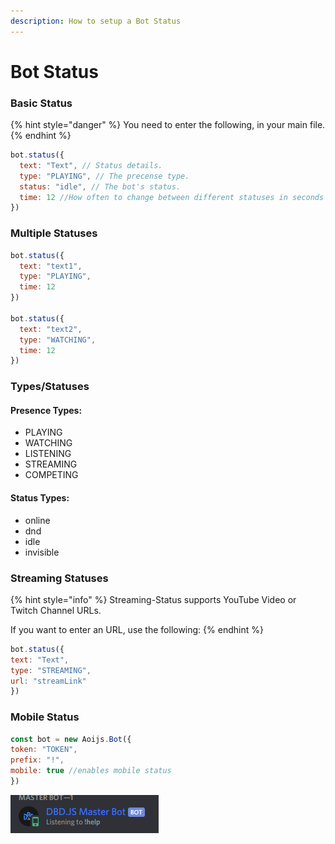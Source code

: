 ```yaml
---
description: How to setup a Bot Status
---
```


# Bot Status

### Basic Status

{% hint style="danger" %}
You need to enter the following, in your main file.
{% endhint %}

```javascript
bot.status({
  text: "Text", // Status details.
  type: "PLAYING", // The precense type.
  status: "idle", // The bot's status.
  time: 12 //How often to change between different statuses in seconds (should be 12 or more).
})
```

### Multiple Statuses

```javascript
bot.status({
  text: "text1",
  type: "PLAYING",
  time: 12
})

bot.status({
  text: "text2",
  type: "WATCHING",
  time: 12
})
```

### Types/Statuses

#### Presence Types:

* PLAYING
* WATCHING
* LISTENING
* STREAMING
* COMPETING

#### Status Types:

* online
* dnd
* idle
* invisible

### Streaming Statuses

{% hint style="info" %}
Streaming-Status supports YouTube Video or Twitch Channel URLs.

If you want to enter an URL, use the following:
{% endhint %}

```javascript
bot.status({
text: "Text", 
type: "STREAMING", 
url: "streamLink"
})
```

### Mobile Status

```javascript
const bot = new Aoijs.Bot({
token: "TOKEN", 
prefix: "!",
mobile: true //enables mobile status
})
```

![Example](../../.gitbook/assets/image%20%2862%29.png)

